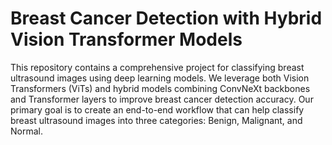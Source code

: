 # Breast Cancer Detection with Hybrid Vision Transformer Models

This repository contains a comprehensive project for classifying breast ultrasound images using deep learning models. We leverage both Vision Transformers (ViTs) and hybrid models combining ConvNeXt backbones and Transformer layers to improve breast cancer detection accuracy. Our primary goal is to create an end-to-end workflow that can help classify breast ultrasound images into three categories: Benign, Malignant, and Normal.




